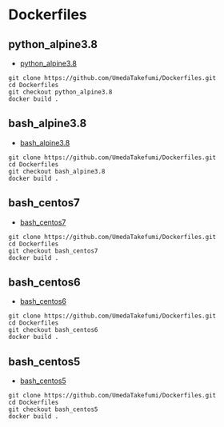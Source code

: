 # Dockerfiles

## python_alpine3.8

* [python_alpine3.8](https://github.com/UmedaTakefumi/Dockerfiles/tree/python_alpine3.8)

```
git clone https://github.com/UmedaTakefumi/Dockerfiles.git
cd Dockerfiles
git checkout python_alpine3.8
docker build .
```

## bash_alpine3.8

* [bash_alpine3.8](https://github.com/UmedaTakefumi/Dockerfiles/tree/bash_alpine3.8)

```
git clone https://github.com/UmedaTakefumi/Dockerfiles.git
cd Dockerfiles
git checkout bash_alpine3.8
docker build .
```

## bash_centos7

* [bash_centos7](https://github.com/UmedaTakefumi/Dockerfiles/tree/bash_centos7)

```
git clone https://github.com/UmedaTakefumi/Dockerfiles.git
cd Dockerfiles
git checkout bash_centos7
docker build .
```

## bash_centos6

* [bash_centos6](https://github.com/UmedaTakefumi/Dockerfiles/tree/bash_centos6)

```
git clone https://github.com/UmedaTakefumi/Dockerfiles.git
cd Dockerfiles
git checkout bash_centos6
docker build .
```

## bash_centos5

* [bash_centos5](https://github.com/UmedaTakefumi/Dockerfiles/tree/bash_centos5)

```
git clone https://github.com/UmedaTakefumi/Dockerfiles.git
cd Dockerfiles
git checkout bash_centos5
docker build .
```


